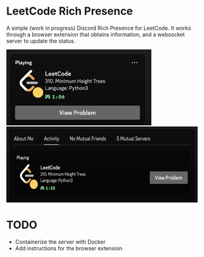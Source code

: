 # LeetCode Rich Presence

A simple (work in progress) Discord Rich Presence for LeetCode.
It works through a browser extension that obtains information, and a websocket server to update the status.


<img src="assets/profile_1.png" alt="Demo 1" style="height: 200px;"/>
<img src="assets/profile_2.png" alt="Demo 2" style="height: 200px;"/>

# TODO

- Containerize the server with Docker
- Add instructions for the browser extension